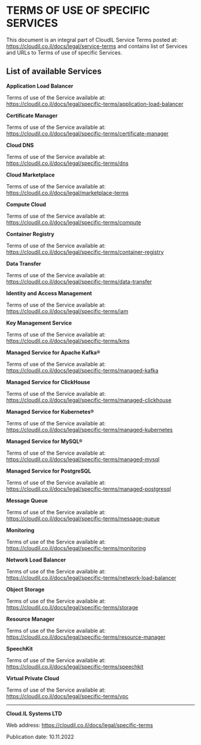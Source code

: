 # TERMS OF USE OF SPECIFIC SERVICES

This document is an integral part of CloudIL Service Terms posted at: <https://cloudil.co.il/docs/legal/service-terms> and contains list of Services and URLs to Terms of use of specific Services.


## List of available Services

**Application Load Balancer**

Terms of use of the Service available at: <https://cloudil.co.il/docs/legal/specific-terms/application-load-balancer>

**Certificate Manager**

Terms of use of the Service available at: <https://cloudil.co.il/docs/legal/specific-terms/certificate-manager>

**Cloud DNS**

Terms of use of the Service available at: <https://cloudil.co.il/docs/legal/specific-terms/dns>

**Cloud Marketplace**

Terms of use of the Service available at: <https://cloudil.co.il/docs/legal/marketplace-terms>

**Compute Cloud**

Terms of use of the Service available at: <https://cloudil.co.il/docs/legal/specific-terms/compute>

**Container Registry**

Terms of use of the Service available at: <https://cloudil.co.il/docs/legal/specific-terms/container-registry>

**Data Transfer**

Terms of use of the Service available at: <https://cloudil.co.il/docs/legal/specific-terms/data-transfer>

**Identity and Access Management**

Terms of use of the Service available at: <https://cloudil.co.il/docs/legal/specific-terms/iam>

**Key Management Service**

Terms of use of the Service available at: <https://cloudil.co.il/docs/legal/specific-terms/kms>

**Managed Service for Apache Kafka®**

Terms of use of the Service available at: <https://cloudil.co.il/docs/legal/specific-terms/managed-kafka>

**Managed Service for ClickHouse**

Terms of use of the Service available at: <https://cloudil.co.il/docs/legal/specific-terms/managed-clickhouse>

**Managed Service for Kubernetes®**

Terms of use of the Service available at: <https://cloudil.co.il/docs/legal/specific-terms/managed-kubernetes>

**Managed Service for MySQL®**

Terms of use of the Service available at: <https://cloudil.co.il/docs/legal/specific-terms/managed-mysql>

**Managed Service for PostgreSQL**

Terms of use of the Service available at: <https://cloudil.co.il/docs/legal/specific-terms/managed-postgresql>

**Message Queue**

Terms of use of the Service available at: <https://cloudil.co.il/docs/legal/specific-terms/message-queue>

**Monitoring**

Terms of use of the Service available at: <https://cloudil.co.il/docs/legal/specific-terms/monitoring>

**Network Load Balancer**

Terms of use of the Service available at: <https://cloudil.co.il/docs/legal/specific-terms/network-load-balancer>

**Object Storage**

Terms of use of the Service available at: <https://cloudil.co.il/docs/legal/specific-terms/storage>

**Resource Manager**

Terms of use of the Service available at: <https://cloudil.co.il/docs/legal/specific-terms/resource-manager>

**SpeechKit**

Terms of use of the Service available at: <https://cloudil.co.il/docs/legal/specific-terms/speechkit>

**Virtual Private Cloud**

Terms of use of the Service available at: <https://cloudil.co.il/docs/legal/specific-terms/vpc>

________________________________________

**Cloud.IL Systems LTD**

Web address: <https://cloudil.co.il/docs/legal/specific-terms>

Publication date: 10.11.2022
